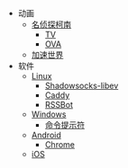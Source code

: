 - 动画
  + [名侦探柯南](/anime/detective-conan.md)
    - [TV](/anime/detective-conan.md#tv)
    - [OVA](/anime/detective-conan.md#ova)
  + [加速世界](/anime/accel-world.md)
- 软件
  + [Linux](/software/linux.md)
    - [Shadowsocks-libev](/software/linux.md#shadowsocks-libev)
    - [Caddy](/software/linux.md#caddy)
    - [RSSBot](/software/linux.md#rssbot)
  + [Windows](/software/windows.md)
    - [命令提示符](/software/windows.md#命令提示符)
  + [Android](/software/android.md)
    - [Chrome](/software/android.md#chrome)
  + [iOS](/software/ios.md)